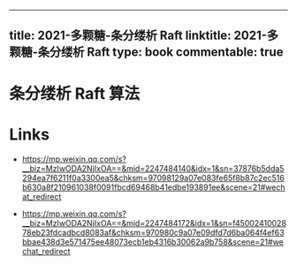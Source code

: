
---
title: 2021-多颗糖-条分缕析 Raft
linktitle: 2021-多颗糖-条分缕析 Raft
type: book
commentable: true
---

# 条分缕析 Raft 算法

# Links

- https://mp.weixin.qq.com/s?__biz=MzIwODA2NjIxOA==&mid=2247484140&idx=1&sn=37876b5dda5294ea7f6211f0a3300ea5&chksm=97098129a07e083fe65f8b87c2ec516b630a8f210961038f0091fbcd69468b41edbe193891ee&scene=21#wechat_redirect

- https://mp.weixin.qq.com/s?__biz=MzIwODA2NjIxOA==&mid=2247484172&idx=1&sn=f4500241002878eb23fdcadbcd8083af&chksm=970980c9a07e09dfd7d6ba064f4ef63bbae438d3e571475ee48073ecb1eb4316b30062a9b758&scene=21#wechat_redirect

    